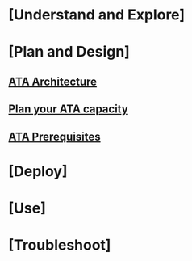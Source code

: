 # [Understand and Explore]
# [Plan and Design]
## [ATA Architecture](ata-architecture.md)
## [Plan your ATA capacity](ata-capacity-planning.md)
## [ATA Prerequisites](ata-prerequisites.md)
# [Deploy]
# [Use]
# [Troubleshoot]
